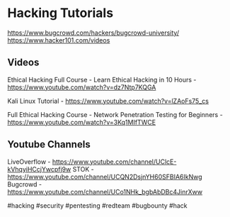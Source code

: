 # Hacking Tutorials

https://www.bugcrowd.com/hackers/bugcrowd-university/
https://www.hacker101.com/videos

## Videos
Ethical Hacking Full Course - Learn Ethical Hacking in 10 Hours - https://www.youtube.com/watch?v=dz7Ntp7KQGA

Kali Linux Tutorial - https://www.youtube.com/watch?v=lZAoFs75_cs

Full Ethical Hacking Course - Network Penetration Testing for Beginners - https://www.youtube.com/watch?v=3Kq1MIfTWCE


## Youtube Channels
LiveOverflow - https://www.youtube.com/channel/UClcE-kVhqyiHCcjYwcpfj9w
STOK - https://www.youtube.com/channel/UCQN2DsjnYH60SFBIA6IkNwg
Bugcrowd - https://www.youtube.com/channel/UCo1NHk_bgbAbDBc4JinrXww

#hacking #security #pentesting #redteam #bugbounty #hack
